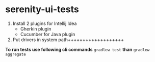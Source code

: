 # serenity-ui-tests

1. Install 2 plugins for Intellij Idea
    - Gherkin plugin
    - Cucumber for Java plugin
2. Put drivers in system path+++++++++++++++++++

**To run tests use following cli commands** `gradlew test` **than** `gradlew aggregate`